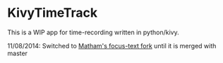 KivyTimeTrack
===================

This is a WIP app for time-recording written in python/kivy. 

11/08/2014: Switched to [Matham's focus-text fork](https://github.com/matham/kivy/tree/focus-text) until it is merged with master 